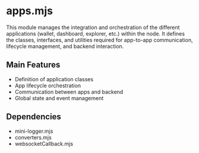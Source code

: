 # apps.mjs

This module manages the integration and orchestration of the different applications (wallet, dashboard, explorer, etc.) within the node. It defines the classes, interfaces, and utilities required for app-to-app communication, lifecycle management, and backend interaction.

## Main Features
- Definition of application classes
- App lifecycle orchestration
- Communication between apps and backend
- Global state and event management

## Dependencies
- mini-logger.mjs
- converters.mjs
- websocketCallback.mjs
